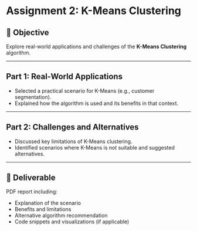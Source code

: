 # Assignment 2: K-Means Clustering

## 📌 Objective

Explore real-world applications and challenges of the **K-Means Clustering** algorithm.

---

##  Part 1: Real-World Applications

- Selected a practical scenario for K-Means (e.g., customer segmentation).
- Explained how the algorithm is used and its benefits in that context.

---

##  Part 2: Challenges and Alternatives

- Discussed key limitations of K-Means clustering.
- Identified scenarios where K-Means is not suitable and suggested alternatives.

---

## 📄 Deliverable

PDF report including:
- Explanation of the scenario  
- Benefits and limitations  
- Alternative algorithm recommendation  
- Code snippets and visualizations (if applicable)
